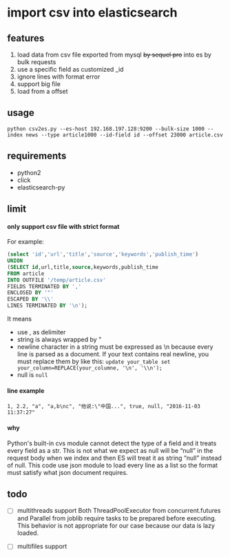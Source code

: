 # import csv into elasticsearch

## features
1. load data from csv file exported from mysql ~~by sequel pro~~ into es by bulk requests
2. use a specific field as customized _id
3. ignore lines with format error
4. support big file
5. load from a offset

## usage
```
python csv2es.py --es-host 192.168.197.128:9200 --bulk-size 1000 --index news --type article1000 --id-field id --offset 23000 article.csv
```

## requirements
* python2
* click
* elasticsearch-py

## limit
#### only support csv file with strict format
For example:
```sql
(select 'id','url','title','source','keywords','publish_time')
UNION
(SELECT id,url,title,source,keywords,publish_time
FROM article
INTO OUTFILE '/temp/article.csv'
FIELDS TERMINATED BY ','
ENCLOSED BY '"'
ESCAPED BY '\\'
LINES TERMINATED BY '\n');
```

It means
* use , as delimiter
* string is always wrapped by "
* newline character in a string must be expressed as \n because every line is parsed as a document. If your text contains real newline, you must replace them by like this: `update your_table set your_column=REPLACE(your_columne, '\n', '\\n');`
* null is `null`

#### line example
```
1, 2.2, "a", "a,b\nc", "他说:\"中国...", true, null, "2016-11-03 11:37:27"
```

#### why
Python's built-in cvs module cannot detect the type of a field and it treats every field as a str. This is not what we expect as null will be “null” in the request body when we index and then ES will treat it as string “null” instead of null.
This code use json module to load every line as a list so the format must satisfy what json document requires.


## todo
- [ ] multithreads support
Both ThreadPoolExecutor from concurrent.futures and Parallel from joblib require tasks to be prepared before executing. This behavior is not appropriate for our case because our data is lazy loaded.
- [ ] multifiles support

